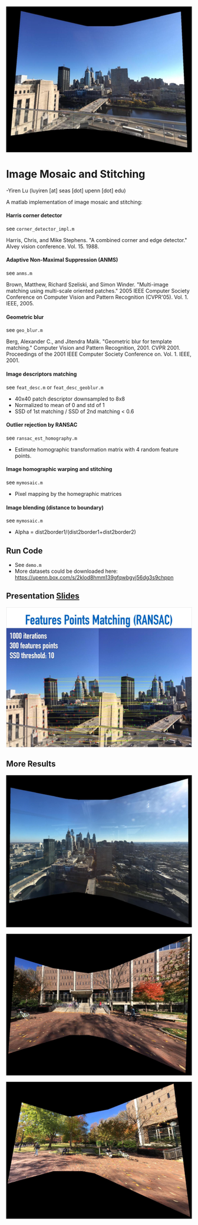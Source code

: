 ![dataset2](results/ds2_smooth.jpg "dataset2")
# Image Mosaic and Stitching
-Yiren Lu (luyiren [at] seas [dot] upenn [dot] edu)

A matlab implementation of image mosaic and stitching:

#### Harris corner detector
see `corner_detector_impl.m`

Harris, Chris, and Mike Stephens. "A combined corner and edge detector." Alvey vision conference. Vol. 15. 1988.

#### Adaptive Non-Maximal Suppression (ANMS)
see `anms.m`

Brown, Matthew, Richard Szeliski, and Simon Winder. "Multi-image matching using multi-scale oriented patches." 2005 IEEE Computer Society Conference on Computer Vision and Pattern Recognition (CVPR'05). Vol. 1. IEEE, 2005.

#### Geometric blur

see `geo_blur.m`

Berg, Alexander C., and Jitendra Malik. "Geometric blur for template matching." Computer Vision and Pattern Recognition, 2001. CVPR 2001. Proceedings of the 2001 IEEE Computer Society Conference on. Vol. 1. IEEE, 2001.

#### Image descriptors matching

see `feat_desc.m` or `feat_desc_geoblur.m`

- 40x40 patch descriptor downsampled to 8x8
- Normalized to mean of 0 and std of 1
- SSD of 1st matching / SSD of 2nd matching < 0.6

#### Outlier rejection by RANSAC

see `ransac_est_homography.m`

- Estimate homographic transformation matrix with 4 random feature points.

#### Image homographic warping and stitching

see `mymosaic.m`

- Pixel mapping by the homegraphic matrices

#### Image blending (distance to boundary)

see `mymosaic.m`

- Alpha = dist2border1/(dist2border1+dist2border2)

## Run Code

- See `demo.m`
- More datasets could be downloaded here: 
  <https://upenn.box.com/s/2klod8hmm139gfqwbgvj56dg3s9chppn>

## Presentation [Slides](presentation_slides.pdf)

[![presentation slides](results/slides_ransac.jpg)](presentation_slides.pdf "slides")

## More Results
![dataset1](results/ds1_smooth.jpg "dataset1")

![dataset3](results/ds3_smooth.jpg "dataset3")

![dataset4](results/ds4_smooth.jpg "dataset4")
